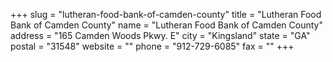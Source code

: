 +++
slug = "lutheran-food-bank-of-camden-county"
title = "Lutheran Food Bank of Camden County"
name = "Lutheran Food Bank of Camden County"
address = "165 Camden Woods Pkwy. E"
city = "Kingsland"
state = "GA"
postal = "31548"
website = ""
phone = "912-729-6085"
fax = ""
+++
